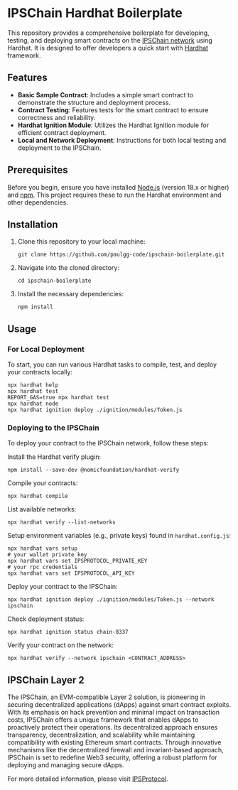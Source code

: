 # IPSChain Hardhat Boilerplate

This repository provides a comprehensive boilerplate for developing, testing, and deploying smart contracts on the [IPSChain network](https://ipsprotocol.xyz/) using Hardhat. It is designed to offer developers a quick start with [Hardhat](https://hardhat.org/docs) framework.

## Features

- **Basic Sample Contract**: Includes a simple smart contract to demonstrate the structure and deployment process.
- **Contract Testing**: Features tests for the smart contract to ensure correctness and reliability.
- **Hardhat Ignition Module**: Utilizes the Hardhat Ignition module for efficient contract deployment.
- **Local and Network Deployment**: Instructions for both local testing and deployment to the IPSChain.

## Prerequisites

Before you begin, ensure you have installed [Node.js](https://nodejs.org/en/) (version 18.x or higher) and [npm](https://www.npmjs.com/). This project requires these to run the Hardhat environment and other dependencies.

## Installation

1. Clone this repository to your local machine:

    ```shell
    git clone https://github.com/paulgg-code/ipschain-boilerplate.git
    ```

2. Navigate into the cloned directory:

    ```shell
    cd ipschain-boilerplate
    ```

3. Install the necessary dependencies:

    ```shell
    npm install
    ```

## Usage

### For Local Deployment

To start, you can run various Hardhat tasks to compile, test, and deploy your contracts locally:

```shell
npx hardhat help
npx hardhat test
REPORT_GAS=true npx hardhat test
npx hardhat node
npx hardhat ignition deploy ./ignition/modules/Token.js
```

### Deploying to the IPSChain

To deploy your contract to the IPSChain network, follow these steps:

Install the Hardhat verify plugin:

```shell
npm install --save-dev @nomicfoundation/hardhat-verify
```
Compile your contracts:

```shell
npx hardhat compile
```
List available networks:

```shell
npx hardhat verify --list-networks
```

Setup environment variables (e.g., private keys) found in `hardhat.config.js`:
```shell
npx hardhat vars setup
# your wallet private key
npx hardhat vars set IPSPROTOCOL_PRIVATE_KEY
# your rpc credentials
npx hardhat vars set IPSPROTOCOL_API_KEY
```

Deploy your contract to the IPSChain:

```shell
npx hardhat ignition deploy ./ignition/modules/Token.js --network ipschain
```

Check deployment status:

```shell
npx hardhat ignition status chain-8337
```

Verify your contract on the network:

```shell
npx hardhat verify --network ipschain <CONTRACT_ADDRESS>
```


## IPSChain Layer 2
The IPSChain, an EVM-compatible Layer 2 solution, is pioneering in securing decentralized applications (dApps) against smart contract exploits. With its emphasis on hack prevention and minimal impact on transaction costs, IPSChain offers a unique framework that enables dApps to proactively protect their operations. Its decentralized approach ensures transparency, decentralization, and scalability while maintaining compatibility with existing Ethereum smart contracts. Through innovative mechanisms like the decentralized firewall and invariant-based approach, IPSChain is set to redefine Web3 security, offering a robust platform for deploying and managing secure dApps.

For more detailed information, please visit [IPSProtocol](https://ipsprotocol.xyz/).